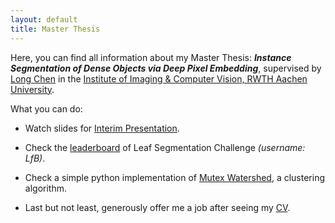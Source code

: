 ```yaml
---
layout: default
title: Master Thesis
---
```


Here, you can find all information about my Master Thesis: 
***Instance Segmentation of Dense Objects via Deep Pixel Embedding***,
supervised by <a href="https://www.lfb.rwth-aachen.de/en/institute/team/chen/" target="_blank">Long Chen</a> in the <a href="https://www.lfb.rwth-aachen.de/en/" target="_blank">Institute of Imaging & Computer Vision, RWTH Aachen University</a>.


What you can do:

+ Watch slides for <a href="https://yuliwu.github.io/cloud/ma/slide-interim/" target="_blank">Interim Presentation</a>.

+ Check the <a href="https://competitions.codalab.org/competitions/18405#results" target="_blank">leaderboard</a> of Leaf Segmentation Challenge *(username: LfB)*.

+ Check a simple python implementation of <a href="https://gist.github.com/yuliwu/7b1e05952a0653d7877761d9eec3a200" target="_blank">Mutex Watershed</a>, a clustering algorithm.

+ Last but not least, generously offer me a job after seeing my <a href="https://yuliwu.github.io/cv/en/" target="_blank">CV</a>.